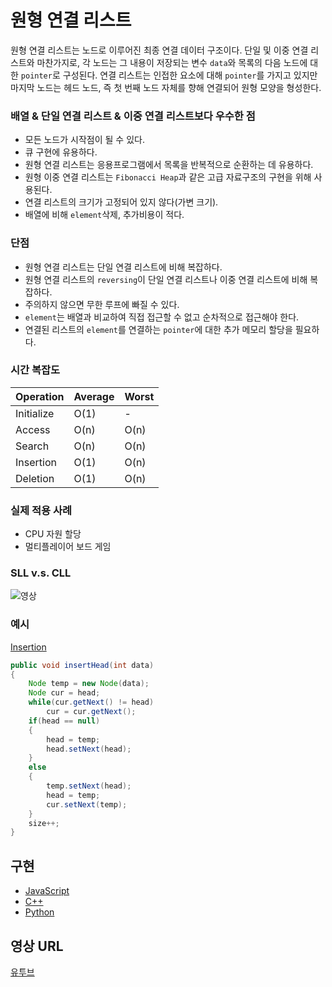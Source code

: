 # 원형 연결 리스트

원형 연결 리스트는 노드로 이루어진 최종 연결 데이터 구조이다. 단일 및 이중 연결 리스트와 마찬가지로, 각 노드는 그 내용이 저장되는 변수 `data`와 목록의 다음 노드에 대한 `pointer`로 구성된다.
연결 리스트는 인접한 요소에 대해 `pointer`를 가지고 있지만 마지막 노드는 헤드 노드, 즉 첫 번째 노드 자체를 향해 연결되어 원형 모양을 형성한다.

### 배열 & 단일 연결 리스트 & 이중 연결 리스트보다 우수한 점

- 모든 노드가 시작점이 될 수 있다.
- 큐 구현에 유용하다.
- 원형 연결 리스트는 응용프로그램에서 목록을 반복적으로 순환하는 데 유용하다.
- 원형 이중 연결 리스트는 `Fibonacci Heap`과 같은 고급 자료구조의 구현을 위해 사용된다.
- 연결 리스트의 크기가 고정되어 있지 않다(가변 크기).
- 배열에 비해 `element`삭제, 추가비용이 적다.

### 단점

- 원형 연결 리스트는 단일 연결 리스트에 비해 복잡하다.
- 원형 연결 리스트의 `reversing`이 단일 연결 리스트나 이중 연결 리스트에 비해 복잡하다.
- 주의하지 않으면 무한 루프에 빠질 수 있다.
- `element`는 배열과 비교하여 직접 접근할 수 없고 순차적으로 접근해야 한다.
- 연결된 리스트의 `element`를 연결하는 `pointer`에 대한 추가 메모리 할당을 필요하다.

### 시간 복잡도

| Operation | Average | Worst |
|-----------|---------|-------|
| Initialize|   O(1)  |    -  |
| Access    |   O(n)  |  O(n) |
| Search    |   O(n)  |  O(n) |
| Insertion |   O(1)  |  O(n) |
| Deletion  |   O(1)  |  O(n) |

### 실제 적용 사례

- CPU 자원 할당
- 멀티플레이어 보드 게임

### SLL v.s. CLL

![영상](https://i0.wp.com/algorithms.tutorialhorizon.com/files/2016/03/Circular-Linked-List.png)

### 예시

<u>Insertion</u>
```java
public void insertHead(int data)
{
	Node temp = new Node(data);
	Node cur = head;
	while(cur.getNext() != head)
		cur = cur.getNext();
	if(head == null)
	{
		head = temp;
		head.setNext(head);
	}
	else
	{
		temp.setNext(head);
		head = temp;
		cur.setNext(temp);
	}
	size++;
}
 ```

## 구현

- [JavaScript](https://github.com/TheAlgorithms/Javascript/blob/master/Data-Structures/Linked-List/SingleCircularLinkedList.js.js)
- [C++](https://github.com/TheAlgorithms/C-Plus-Plus/blob/master/data_structures/cll/cll.cpp)
- [Python](https://github.com/TheAlgorithms/Python/blob/master/data_structures/linked_list/circular_linked_list.py)

## 영상 URL

[유투브 ](https://youtu.be/HMkdlu5sP4A)
